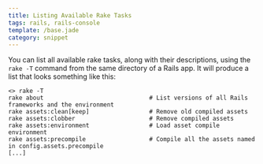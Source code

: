 ```yaml
---
title: Listing Available Rake Tasks
tags: rails, rails-console
template: /base.jade
category: snippet
---
```


You can list all available rake tasks, along with their descriptions, using the `rake -T` command from the same directory of a Rails app. It will produce a list that looks something like this:

```
<> rake -T
rake about                              # List versions of all Rails frameworks and the environment
rake assets:clean[keep]                 # Remove old compiled assets
rake assets:clobber                     # Remove compiled assets
rake assets:environment                 # Load asset compile environment
rake assets:precompile                  # Compile all the assets named in config.assets.precompile
[...]
```
